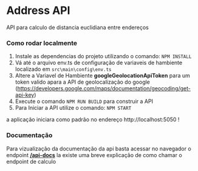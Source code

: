 

# **Address API**
API para calculo de distancia euclidiana entre endereços 

### Como rodar localmente 
  1. Instale as dependencias do projeto utilizando o comando: ``` NPM INSTALL ```
  2. Vá até o arquivo env.ts de configuração de variaveis de hambiente localizado em   ```src\main\config\env.ts ```
  3. Altere a Variavel de Hambiente <b>googleGeolocationApiToken</b> para um token valido apara a API de geolocalização do google (https://developers.google.com/maps/documentation/geocoding/get-api-key)
  4. Execute o comando ``` NPM RUN BUILD ``` para construir a API
  5. Para Iniciar a API utilize o comando: ``` NPM START ```
  
  a aplicação iniciara como padrão no endereço http://localhost:5050 !

### Documentação

Para vizualização da documentação da api basta acessar no navegador o endpoint   [**/api-docs**](http://localhost:5050/api-docs) la existe uma breve explicação de como chamar o endpoint de calculo